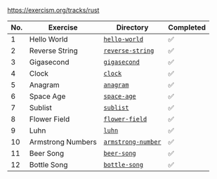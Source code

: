 https://exercism.org/tracks/rust

| No. | Exercise | Directory | Completed |
|-----|----------|-----------|-----------|
| 1   | Hello World    | [`hello-world`](./hello-world)        |  ✅ |
| 2   | Reverse String | [`reverse-string`](./reverse-string)  |  ✅ |
| 3   | Gigasecond     | [`gigasecond`](./gigasecond)          |  ✅ |
| 4   | Clock          | [`clock`](./clock)                    |  ✅ |
| 5   | Anagram        | [`anagram`](./anagram)                |  ✅ |
| 6   | Space Age      | [`space-age`](./space-age)            |  ✅ |
| 7   | Sublist        | [`sublist`](./sublist)                |  ✅ |
| 8   | Flower Field   | [`flower-field`](./flower-field)      |  ✅ |
| 9   | Luhn           | [`luhn`](./luhn)                      |  ✅ |
| 10  | Armstrong Numbers | [`armstrong-number`](./armstrong-number) | ✅ |
| 11  | Beer Song      | [`beer-song`](./beer-song)             | ✅ |
| 12  | Bottle Song    | [`bottle-song`](./bottle-song)         | ✅ |
